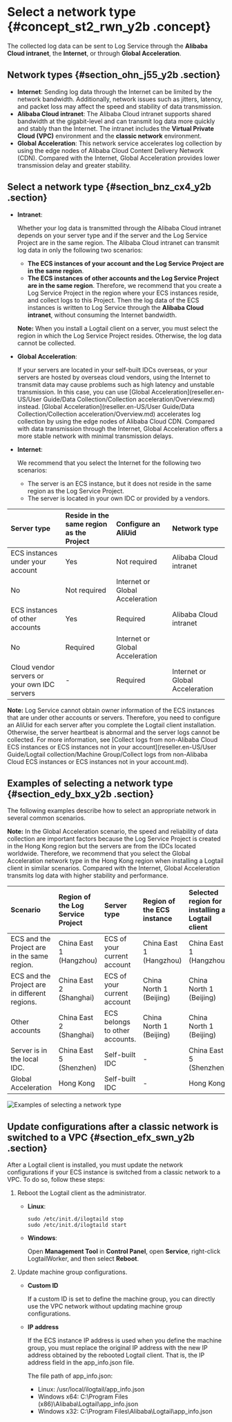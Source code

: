 # Select a network type {#concept_st2_rwn_y2b .concept}

The collected log data can be sent to Log Service through the **Alibaba Cloud intranet**, the **Internet**, or through **Global Acceleration**.

## Network types {#section_ohn_j55_y2b .section}

-   **Internet**: Sending log data through the Internet can be limited by the network bandwidth. Additionally, network issues such as jitters, latency, and packet loss may affect the speed and stability of data transmission.
-   **Alibaba Cloud intranet**: The Alibaba Cloud intranet supports shared bandwidth at the gigabit-level and can transmit log data more quickly and stably than the Internet. The intranet includes the **Virtual Private Cloud \(VPC\)** environment and the **classic network** environment.
-   **Global Acceleration**: This network service accelerates log collection by using the edge nodes of Alibaba Cloud Content Delivery Network \(CDN\). Compared with the Internet, Global Acceleration provides lower transmission delay and greater stability.

## Select a network type {#section_bnz_cx4_y2b .section}

-   **Intranet**:

    Whether your log data is transmitted through the Alibaba Cloud intranet depends on your server type and if the server and the Log Service Project are in the same region. The Alibaba Cloud intranet can transmit log data in only the following two scenarios:

    -   **The ECS instances of your account and the Log Service Project are in the same region**.
    -   **The ECS instances of other accounts and the Log Service Project are in the same region**.
    Therefore, we recommend that you create a Log Service Project in the region where your ECS instances reside, and collect logs to this Project. Then the log data of the ECS instances is written to Log Service through the **Alibaba Cloud intranet**, without consuming the Internet bandwidth.

    **Note:** When you install a Logtail client on a server, you must select the region in which the Log Service Project resides. Otherwise, the log data cannot be collected.

-   **Global Acceleration**:

    If your servers are located in your self-built IDCs overseas, or your servers are hosted by overseas cloud vendors, using the Internet to transmit data may cause problems such as high latency and unstable transmission. In this case, you can use [Global Acceleration](reseller.en-US/User Guide/Data Collection/Collection acceleration/Overview.md) instead. [Global Acceleration](reseller.en-US/User Guide/Data Collection/Collection acceleration/Overview.md) accelerates log collection by using the edge nodes of Alibaba Cloud CDN. Compared with data transmission through the Internet, Global Acceleration offers a more stable network with minimal transmission delays.

-   **Internet**:

    We recommend that you select the Internet for the following two scenarios:

    -   The server is an ECS instance, but it does not reside in the same region as the Log Service Project.
    -   The server is located in your own IDC or provided by a vendors.

|Server type|Reside in the same region as the Project|Configure an AliUid|Network type|
|:----------|:---------------------------------------|:------------------|:-----------|
|ECS instances under your account|Yes|Not required|Alibaba Cloud intranet|
|No|Not required|Internet or Global Acceleration|
|ECS instances of other accounts|Yes|Required|Alibaba Cloud intranet|
|No|Required|Internet or Global Acceleration|
|Cloud vendor servers or your own IDC servers|-|Required|Internet or Global Acceleration|

**Note:** Log Service cannot obtain owner information of the ECS instances that are under other accounts or servers. Therefore, you need to configure an AliUid for each server after you complete the Logtail client installation. Otherwise, the server heartbeat is abnormal and the server logs cannot be collected. For more information, see [Collect logs from non-Alibaba Cloud ECS instances or ECS instances not in your account](reseller.en-US/User Guide/Logtail collection/Machine Group/Collect logs from non-Alibaba Cloud ECS instances or ECS instances not in your account.md).

## Examples of selecting a network type {#section_edy_bxx_y2b .section}

The following examples describe how to select an appropriate network in several common scenarios.

**Note:** In the Global Acceleration scenario, the speed and reliability of data collection are important factors because the Log Service Project is created in the Hong Kong region but the servers are from the IDCs located worldwide. Therefore, we recommend that you select the Global Acceleration network type in the Hong Kong region when installing a Logtail client in similar scenarios. Compared with the Internet, Global Acceleration transmits log data with higher stability and performance.

|Scenario|Region of the Log Service Project|Server type|Region of the ECS instance|Selected region for installing a Logtail client|Network type|Configure an AliUid|
|:-------|:--------------------------------|:----------|:-------------------------|:----------------------------------------------|:-----------|:------------------|
|ECS and the Project are in the same region.|China East 1 \(Hangzhou\)|ECS of your current account|China East 1 \(Hangzhou\)|China East 1 \(Hangzhou\)|Intranet|Not required|
|ECS and the Project are in different regions.|China East 2 \(Shanghai\)|ECS of your current account|China North 1 \(Beijing\)|China North 1 \(Beijing\)|Internet|Not required|
|Other accounts|China East 2 \(Shanghai\)|ECS belongs to other accounts.|China North 1 \(Beijing\)|China North 1 \(Beijing\)|Internet|Required|
|Server is in the local IDC.|China East 5 \(Shenzhen\)|Self-built IDC|-|China East 5 \(Shenzhen\)|Internet|Required|
|Global Acceleration|Hong Kong|Self-built IDC|-|Hong Kong|Global Acceleration|Required|

![](images/12057_en-US.png "Examples of selecting a network type")

## Update configurations after a classic network is switched to a VPC {#section_efx_swn_y2b .section}

After a Logtail client is installed, you must update the network configurations if your ECS instance is switched from a classic network to a VPC. To do so, follow these steps:

1.  Reboot the Logtail client as the administrator.
    -   **Linux**:

        ```
        sudo /etc/init.d/ilogtaild stop
        sudo /etc/init.d/ilogtaild start
        ```

    -   **Windows**:

        Open **Management Tool** in **Control Panel**, open **Service**, right-click LogtailWorker, and then select **Reboot**.

2.  Update machine group configurations.
    -   **Custom ID**

        If a custom ID is set to define the machine group, you can directly use the VPC network without updating machine group configurations.

    -   **IP address**

        If the ECS instance IP address is used when you define the machine group, you must replace the original IP address with the new IP address obtained by the rebooted Logtail client. That is, the IP address field in the app\_info.json file.

        The file path of app\_info.json:

        -   Linux: /usr/local/ilogtail/app\_info.json
        -   Windows x64: C:\\Program Files \(x86\)\\Alibaba\\Logtail\\app\_info.json
        -   Windows x32: C:\\Program Files\\Alibaba\\Logtail\\app\_info.json


